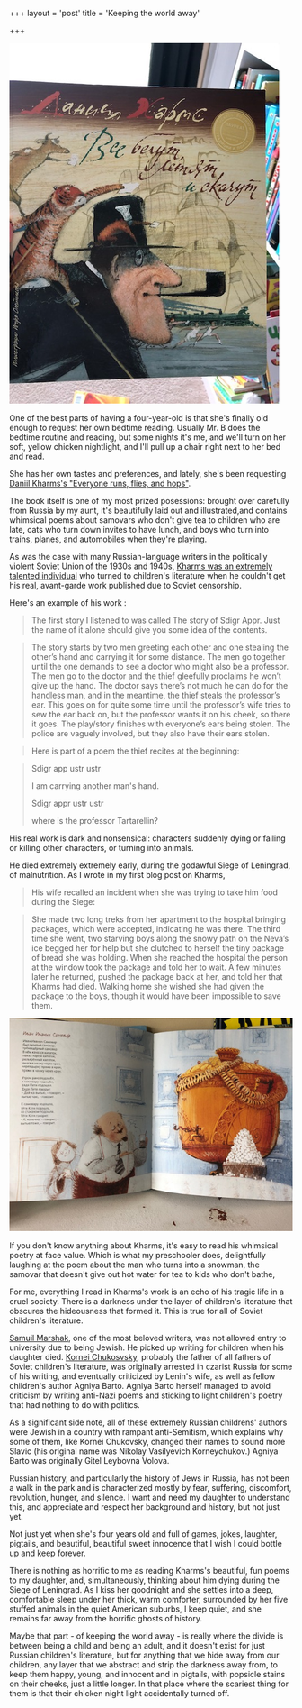 +++
layout = 'post'
title = 'Keeping the world away'

+++

<meta name="twitter:card" content="summary">
<meta name="twitter:site" content="@vboykis">
<meta name="twitter:creator" content="@vboykis">
<meta name="twitter:title" content="Keeping the world away ">
<meta name="twitter:description" content="Reading in Russian to my daughter's no so easy">
<meta name="twitter:image" content="https://raw.githubusercontent.com/vkblog/vkblog.github.io/master/public/img/runandfly.jpeg">

![](https://raw.githubusercontent.com/vkblog/vkblog.github.io/master/public/img/runandfly.jpeg) 

One of the best parts of having a four-year-old is that she's finally old enough to request her own bedtime reading.  Usually Mr. B does the bedtime routine and reading, but some nights it's me, and we'll turn on her soft, yellow chicken nightlight, and I'll pull up a chair right next to her bed and read. 

She has her own tastes and preferences, and lately, she's been requesting [Daniil Kharms's "Everyone runs, flies, and hops"](https://www.labirint.ru/books/264290/). 

The book itself is one of my most prized posessions: brought over carefully from Russia by my aunt, it's beautifully laid out and illustrated,and contains whimsical poems about samovars who don't give tea to children who are late, cats who turn down invites to have lunch, and boys who turn into trains, planes, and automobiles when they're playing. 

As was the case with many Russian-language writers in the politically violent Soviet Union of the 1930s and 1940s, [Kharms was an extremely talented individual](
http://blog.vickiboykis.com/2016/03/30/reading-kharms/) who turned to children's literature when he couldn't get his real, avant-garde work published due to Soviet censorship. 

Here's an example of his work :

> The first story I listened to was called The story of Sdigr Appr. Just the name of it alone should give you some idea of the contents.
	
>The story starts by two men greeting each other and one stealing the other’s hand and carrying it for some distance. The men go together until the one demands to see a doctor who might also be a professor. The men go to the doctor and the thief gleefully proclaims he won’t give up the hand. The doctor says there’s not much he can do for the handless man, and in the meantime, the thief steals the professor’s ear. This goes on for quite some time until the professor’s wife tries to sew the ear back on, but the professor wants it on his cheek, so there it goes. The play/story finishes with everyone’s ears being stolen. The police are vaguely involved, but they also have their ears stolen.
	
>Here is part of a poem the thief recites at the beginning:
	
>Sdigr app ustr ustr
>
>I am carrying another man's hand.
> 
>Sdigr appr ustr ustr
>
>where is the professor Tartarellin? 
	
His real work is dark and nonsensical: characters suddenly dying or falling or killing other characters, or turning into animals. 

He died extremely extremely early, during the godawful Siege of Leningrad, of malnutrition. As I wrote in my first blog post on Kharms, 

> His wife recalled an incident when she was trying to take him food during the Siege:

> She made two long treks from her apartment to the hospital bringing packages, which were accepted, indicating he was there. The third time she went, two starving boys along the snowy path on the Neva’s ice begged her for help but she clutched to herself the tiny package of bread she was holding. When she reached the hospital the person at the window took the package and told her to wait. A few minutes later he returned, pushed the package back at her, and told her that Kharms had died. Walking home she wished she had given the package to the boys, though it would have been impossible to save them.

![](https://raw.githubusercontent.com/vkblog/vkblog.github.io/master/public/img/samovar.png) 

If you don't know anything about Kharms, it's easy to read his whimsical poetry at face value. Which is what my preschooler does, delightfully laughing at the poem about the man who turns into a snowman, the samovar that doesn't give out hot water for tea to kids who don't bathe, 

For me, everything I read in Kharms's work is an echo of his tragic life in a cruel society. There is a darkness under the layer of children's literature that obscures the hideousness that formed it. This is true for all of Soviet children's literature. 

[Samuil Marshak](https://en.wikipedia.org/wiki/Samuil_Marshak), one of the most beloved writers, was not allowed entry to university due to being Jewish. He picked up writing for children when his daughter died. [Kornei Chukosvsky](https://en.wikipedia.org/wiki/Korney_Chukovsky), probably the father of all fathers of Soviet children's literature, was originally arrested in czarist Russia for some of his writing, and eventually criticized by Lenin's wife, as well as fellow children's author Agniya Barto. Agniya Barto herself managed to avoid criticism by writing anti-Nazi poems and sticking to light children's poetry that had nothing to do with politics. 

As a significant side note, all of these extremely Russian childrens' authors were Jewish in a country with rampant anti-Semitism, which explains why some of them, like Kornei Chukovsky, changed their names to sound more Slavic (his original name was Nikolay Vasilyevich Korneychukov.) Agniya Barto was originally Gitel Leybovna Volova. 

Russian history, and particularly the history of Jews in Russia, has not been a walk in the park and is characterized mostly by fear, suffering, discomfort, revolution, hunger, and silence. I want and need my daughter to understand this, and appreciate and respect her background and history, but not just yet. 

Not just yet when she's four years old and full of games, jokes, laughter, pigtails, and beautiful, beautiful sweet innocence that I wish I could bottle up and keep forever. 

There is nothing as horrific to me as reading Kharms's beautiful, fun poems to my daughter, and, simultaneously, thinking about him dying during the Siege of Leningrad.  As I kiss her goodnight and she settles into a deep, comfortable sleep under her thick, warm comforter, surrounded by her five stuffed animals in the quiet American suburbs, I keep quiet, and she remains far away from the horrific ghosts of history. 

Maybe that part - of keeping the world away - is really where the divide is between being a child and being an adult, and it doesn't exist for just Russian children's literature, but for anything that we hide away from our children, any layer that we abstract and strip the darkness away from,  to keep them happy, young, and innocent and in pigtails, with popsicle stains on their cheeks, just a little longer. In that place where the scariest thing for them is that their chicken night light accidentally turned off. 


